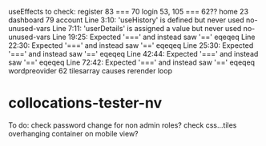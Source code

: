 useEffects to check:
    register 83 === 70
    login 53, 105 === 62??
    home 23
    dashboard 79
    account
        Line 3:10:   'useHistory' is defined but never used            no-unused-vars
        Line 7:11:   'userDetails' is assigned a value but never used  no-unused-vars
        Line 19:25:  Expected '===' and instead saw '=='               eqeqeq
        Line 22:30:  Expected '===' and instead saw '=='               eqeqeq
        Line 25:30:  Expected '===' and instead saw '=='               eqeqeq
        Line 42:44:  Expected '===' and instead saw '=='               eqeqeq
        Line 72:42:  Expected '===' and instead saw '=='               eqeqeq
wordpreovider 62 tilesarray causes rerender loop

# collocations-tester-nv

To do:
     check password change for non admin roles?
     check css...tiles overhanging container on mobile view?
 

